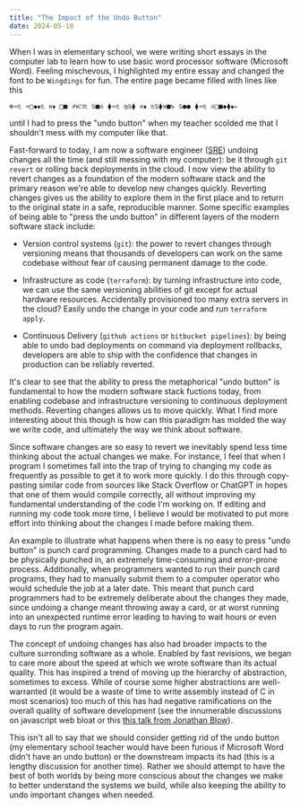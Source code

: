 ```yaml
---
title: "The Impact of the Undo Button"
date: 2024-05-18
---
```


When I was in elementary school, we were writing short essays in the computer lab to learn how to use basic word processor software (Microsoft Word). Feeling mischevous, I highlighted my entire essay and changed the font to be `Wingdings` for fun. The entire page became filled with lines like this

```plaintext
❄︎♒︎♏︎ ♒︎□︎◆︎⬧︎♏︎ ♓︎⬧︎ □︎■︎ ♐︎♓︎❒︎♏︎ ♋︎■︎♎︎ ⧫︎♒︎♏︎ ♍︎♋︎⧫︎ ♓︎⬧︎ ♏︎♋︎⧫︎♓︎■︎♑︎ ♋︎●︎●︎ ⧫︎♒︎♏︎ ♎︎□︎■︎◆︎⧫︎⬧︎✏︎
```

until I had to press the "undo button" when my teacher scolded me that I shouldn't mess with my computer like that.

Fast-forward to today, I am now a software engineer ([SRE](https://sre.google/)) undoing changes all the time (and still messing with my computer): be it through `git revert` or rolling back deployments in the cloud. I now view the ability to revert changes as a foundation of the modern software stack and the primary reason we're able to develop new changes quickly. Reverting changes gives us the ability to explore them in the first place and to return to the original state in a safe, reproducible manner. Some specific examples of being able to "press the undo button" in different layers of the modern software stack include:

* Version control systems (`git`): the power to revert changes through versioning means that thousands of developers can work on the same codebase without fear of causing permanent damage to the code.

* Infrastructure as code (`terraform`): by turning infrastructure into code, we can use the same versioning abilities of git except for actual hardware resources. Accidentally provisioned too many extra servers in the cloud? Easily undo the change in your code and run `terraform apply`.

* Continuous Delivery (`github actions` or `bitbucket pipelines`): by being able to undo bad deployments on command via deployment rollbacks, developers are able to ship with the confidence that changes in production can be reliably reverted.

It's clear to see that the ability to press the metaphorical "undo button" is fundamental to how the modern software stack fuctions today, from enabling codebase and infrastructure versioning to continuous deployment methods. Reverting changes allows us to move quickly. What I find more interesting about this though is how can this paradigm has molded the way we write code, and ultimately the way we think about software.

Since software changes are so easy to revert we inevitably spend less time thinking about the actual changes we make. For instance, I feel that when I program I sometimes fall into the trap of trying to changing my code as frequently as possible to get it to work more quickly. I do this through copy-pasting similar code from sources like Stack Overflow or ChatGPT in hopes that one of them would compile correctly, all without improving my fundamental understanding of the code I'm working on. If editing and running my code took more time, I believe I would be motivated to put more effort into thinking about the changes I made before making them.

An example to illustrate what happens when there is no easy to press "undo button" is punch card programming. Changes made to a punch card had to be physically punched in, an extremely time-consuming and error-prone process. Additionally, when programmers wanted to run their punch card programs, they had to manually submit them to a computer operator who would schedule the job at a later date. This meant that punch card programmers had to be extremely deliberate about the changes they made, since undoing a change meant throwing away a card, or at worst running into an unexpected runtime error leading to having to wait hours or even days to run the program again.

The concept of undoing changes has also had broader impacts to the culture surronding software as a whole. Enabled by fast revisions, we began to care more about the speed at which we wrote software than its actual quality. This has inspired a trend of moving up the hierarchy of abstraction, sometimes to excess. While of course some higher abstractions are well-warranted (it would be a waste of time to write assembly instead of C in most scenarios) too much of this has had negative ramifications on the overall quality of software development (see the innumerable discussions on javascript web bloat or this [this talk from Jonathan Blow](https://www.youtube.com/watch?v=ZSRHeXYDLko)).

This isn't all to say that we should consider getting rid of the undo button (my elementary school teacher would have been furious if Microsoft Word didn't have an undo button) or the downstream impacts its had (this is a lengthy discussion for another time). Rather we should attempt to have the best of both worlds by being more conscious about the changes we make to better understand the systems we build, while also keeping the ability to undo important changes when needed.
